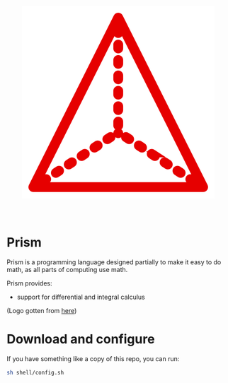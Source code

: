 <h1 align = "center">
<img id = "logo" src = "logo.svg">
</h1><br>

# Prism
Prism is a programming language designed partially to make it easy to do math, as all parts of computing use math.

Prism provides:
- support for differential and integral calculus

(Logo gotten from [here](https://www.svgrepo.com/svg/382617/3d-shape-3d-triangle-shape-geometric-prism-pyramid-shape))

# Download and configure
If you have something like a copy of this repo, you can run:
```bash
sh shell/config.sh
```


